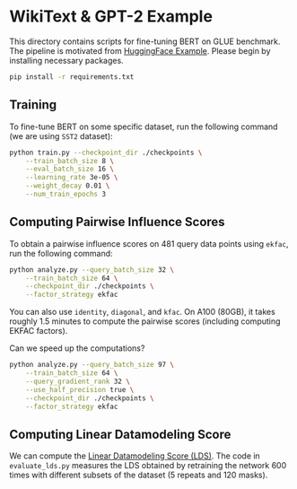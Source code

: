 # WikiText & GPT-2 Example

This directory contains scripts for fine-tuning BERT on GLUE benchmark. The pipeline is motivated from 
[HuggingFace Example](https://github.com/huggingface/transformers/tree/main/examples/pytorch/language-modeling).
Please begin by installing necessary packages.
```bash
pip install -r requirements.txt
```

## Training

To fine-tune BERT on some specific dataset, run the following command (we are using `SST2` dataset):
```bash
python train.py --checkpoint_dir ./checkpoints \
    --train_batch_size 8 \
    --eval_batch_size 16 \
    --learning_rate 3e-05 \
    --weight_decay 0.01 \
    --num_train_epochs 3 
```

## Computing Pairwise Influence Scores

To obtain a pairwise influence scores on 481 query data points using `ekfac`, run the following command:
```bash
python analyze.py --query_batch_size 32 \
    --train_batch_size 64 \
    --checkpoint_dir ./checkpoints \
    --factor_strategy ekfac
```
You can also use `identity`, `diagonal`, and `kfac`. On A100 (80GB), it takes roughly 1.5 minutes to compute the 
pairwise scores (including computing EKFAC factors).

Can we speed up the computations?
```bash
python analyze.py --query_batch_size 97 \
    --train_batch_size 64 \
    --query_gradient_rank 32 \
    --use_half_precision true \
    --checkpoint_dir ./checkpoints \
    --factor_strategy ekfac
```

## Computing Linear Datamodeling Score

We can compute the [Linear Datamodeling Score (LDS)](https://arxiv.org/abs/2303.14186). The code in `evaluate_lds.py`
measures the LDS obtained by retraining the network 600 times with different subsets of the dataset (5 repeats and 120 masks).